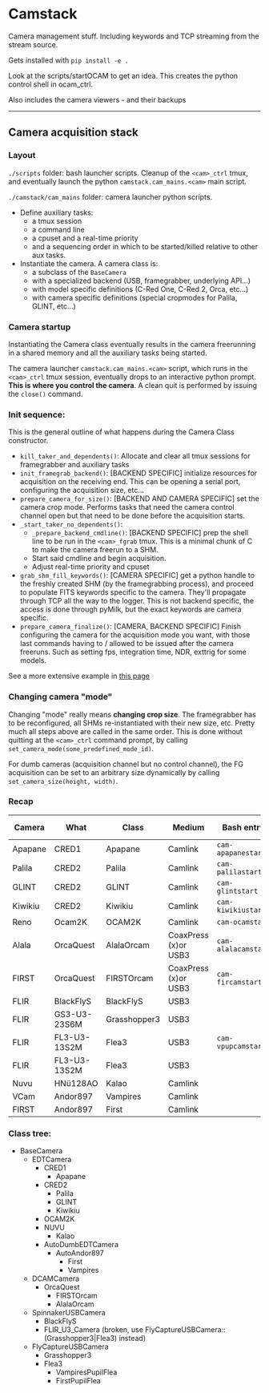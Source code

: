 # Camstack


Camera management stuff. Including keywords and TCP streaming from the stream source.

Gets installed with `pip install -e .`

Look at the scripts/startOCAM to get an idea.
This creates the python control shell in ocam_ctrl.

Also includes the camera viewers - and their backups

-----


## Camera acquisition stack

### Layout

`./scripts` folder: bash launcher scripts. Cleanup of the `<cam>_ctrl` tmux, and eventually launch the python `camstack.cam_mains.<cam>` main script.

`./camstack/cam_mains` folder: camera launcher python scripts.
- Define auxiliary tasks:
  - a tmux session
  - a command line
  - a cpuset and a real-time priority
  - and a sequencing order in which to be started/killed relative to other aux tasks.
- Instantiate the camera. A camera class is:
  - a subclass of the `BaseCamera`
  - with a specialized backend (USB, framegrabber, underlying API...)
  - with model specific definitions (C-Red One, C-Red 2, Orca, etc...)
  - with camera specific definitions (special cropmodes for Palila, GLINT, etc...)

### Camera startup

Instantiating the Camera class eventually results in the camera freerunning in a shared memory and all the auxiliary tasks being started.

The camera launcher `camstack.cam_mains.<cam>` script, which runs in the `<cam>_ctrl` tmux session, eventually drops to an interactive python prompt. **This is where you control the camera**. A clean quit is performed by issuing the `close()` command.

### Init sequence:

This is the general outline of what happens during the Camera Class constructor.

- `kill_taker_and_dependents()`: Allocate and clear all tmux sessions for framegrabber and auxiliary tasks
- `init_framegrab_backend()`: [BACKEND SPECIFIC] initialize resources for acquisition on the receiving end. This can be opening a serial port, configuring the acquisition size, etc...
- `prepare_camera_for_size()`: [BACKEND AND CAMERA SPECIFIC] set the camera crop mode. Performs tasks that need the camera control channel open but that need to be done before the acquisition starts.
- `_start_taker_no_dependents()`:
  - `_prepare_backend_cmdline()`: [BACKEND SPECIFIC] prep the shell line to be run in the `<cam>_fgrab` tmux. This is a minimal chunk of C to make the camera freerun to a SHM.
  - Start said cmdline and begin acquisition.
  - Adjust real-time priority and cpuset
- `grab_shm_fill_keywords()`: [CAMERA SPECIFIC] get a python handle to the freshly created SHM (by the framegrabbing process), and proceed to populate FITS keywords specific to the camera. They'll propagate through TCP all the way to the logger. This is not backend specific, the access is done through pyMilk, but the exact keywords are camera specific.
- `prepare_camera_finalize()`: [CAMERA, BACKEND SPECIFIC] Finish configuring the camera for the acquisition mode you want, with those last commands having to / allowed to be issued after the camera freeruns. Such as setting fps, integration time, NDR, exttrig for some models.

See a more extensive example in [this page](DETAILED_CAMERA_INIT.md)

### Changing camera "mode"

Changing "mode" really means **changing crop size**. The framegrabber has to be reconfigured, all SHMs re-instantiated with their new size, etc. Pretty much all steps above are called in the same order.
This is done without quitting at the `<cam>_ctrl` command prompt, by calling `set_camera_mode(some_predefined_mode_id)`.

For dumb cameras (acquisition channel but no control channel), the FG acquisition can be set to an arbitrary size dynamically by calling `set_camera_size(height, width)`.


### Recap


| Camera | What         | Class        | Medium               | Bash entry          | Python entry     | Computer | Stream      | Raw stream   |
| ------ | ------------ | ------------ | -------------------- | ------------------- | ---------------- | -------- | ----------- | ------------ |
| Apapane| CRED1        | Apapane      | Camlink              | `cam-apapanestart`  | `apapane.py`     | scexao5  | `apapane`   | `apapane_raw`|
| Palila | CRED2        | Palila       | Camlink              | `cam-palilastart`   | `palila.py`      | scexao5  | `palila`    | `palila_raw` |
| GLINT  | CRED2        | GLINT        | Camlink              | `cam-glintstart`    | `glintcam.py`    | scexao5  | `glint`     |              |
| Kiwikiu| CRED2        | Kiwikiu      | Camlink              | `cam-kiwikiustart`  | `kiwikiu.py`     | scexao5  | `kiwikiu`   |              |
| Reno   | Ocam2K       | OCAM2K       | Camlink              | `cam-ocamstart`     | `renocam.py`     | scexao5  | `ocam2d`    | `ocam2krc`   |
| Alala  | OrcaQuest    | AlalaOrcam   | CoaxPress (x)or USB3 | `cam-alalacamstart` | `first_orcam.py` | alala    | `orcam`     |              |
| FIRST  | OrcaQuest    | FIRSTOrcam   | CoaxPress (x)or USB3 | `cam-fircamstart`   | `alala_orcam.py` | kamua    | `orcam`     |              |
| FLIR   | BlackFlyS    | BlackFlyS    | USB3                 | ` `                 | ` `              |          |             |              |
| FLIR   | GS3-U3-23S6M | Grasshopper3 | USB3                 | ` `                 | ` `              | scexao5  |             |              |
| FLIR   | FL3-U3-13S2M | Flea3        | USB3                 | `cam-vpupcamstart`  | `vpupcam.py`     | vampires | `vpupcam`   |              |
| FLIR   | FL3-U3-13S2M | Flea3        | USB3                 | ` `                 | ` `              | kamua    |             |              |
| Nuvu   | HNü128AO     | Kalao        | Camlink              | ` `                 | `kalaocam.py`    |          |             |              |
| VCam   | Andor897     | Vampires     | Camlink              | ` `                 | ` `              | scexao5  | `vcamim<k>` |              |
| FIRST  | Andor897     | First        | Camlink              | ` `                 | ` `              | kamua    | ` `         |              |

### Class tree:

- BaseCamera
  - EDTCamera
    - CRED1
      - Apapane
    - CRED2
      - Palila
      - GLINT
      - Kiwikiu
    - OCAM2K
    - NUVU
      - Kalao
    - AutoDumbEDTCamera
      - AutoAndor897
        - First
        - Vampires
  - DCAMCamera
    - OrcaQuest
      - FIRSTOrcam
      - AlalaOrcam
  - SpinnakerUSBCamera
    - BlackFlyS
    - FLIR_U3_Camera (broken, use FlyCaptureUSBCamera::(Grasshopper3|Flea3) instead)
  - FlyCaptureUSBCamera
    - Grasshopper3
    - Flea3
      - VampiresPupilFlea
      - FirstPupilFlea
